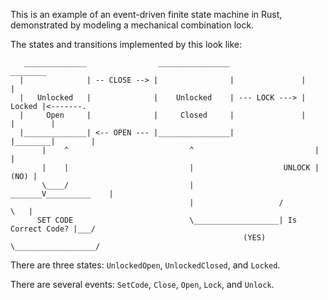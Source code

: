 This is an example of an event-driven finite state machine in Rust, demonstrated by modeling a mechanical combination lock.

The states and transitions implemented by this look like:

```
   ______________                ________________                 ________
  |              | -- CLOSE --> |                |               |        |
  |   Unlocked   |              |    Unlocked    | --- LOCK ---> | Locked |<-------.
  |     Open     |              |     Closed     |               |        |        |
  |______________| <-- OPEN --- |________________|               |________|        |
       |    ^                           ^                           |              |
       |    |                           |                    UNLOCK |         (NO) |
       \____/                           |                    _______V__________    |
                                        |                   /                  \   |
      SET CODE                          \___________________| Is Correct Code? |___/
                                                    (YES)   \__________________/
```

There are three states: `UnlockedOpen`, `UnlockedClosed`, and `Locked`.

There are several events: `SetCode`, `Close`, `Open`, `Lock`, and `Unlock`.

